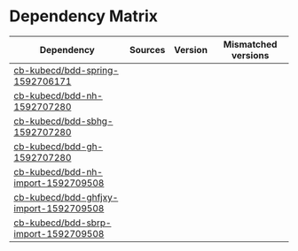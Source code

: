 # Dependency Matrix

Dependency | Sources | Version | Mismatched versions
---------- | ------- | ------- | -------------------
[cb-kubecd/bdd-spring-1592706171](https://github.com/cb-kubecd/bdd-spring-1592706171.git) |  | []() | 
[cb-kubecd/bdd-nh-1592707280](https://github.com/cb-kubecd/bdd-nh-1592707280.git) |  | []() | 
[cb-kubecd/bdd-sbhg-1592707280](https://github.com/cb-kubecd/bdd-sbhg-1592707280.git) |  | []() | 
[cb-kubecd/bdd-gh-1592707280](https://github.com/cb-kubecd/bdd-gh-1592707280.git) |  | []() | 
[cb-kubecd/bdd-nh-import-1592709508](https://github.com/cb-kubecd/bdd-nh-import-1592709508.git) |  | []() | 
[cb-kubecd/bdd-ghfjxy-import-1592709508](https://github.com/cb-kubecd/bdd-ghfjxy-import-1592709508.git) |  | []() | 
[cb-kubecd/bdd-sbrp-import-1592709508](https://github.com/cb-kubecd/bdd-sbrp-import-1592709508.git) |  | []() | 
